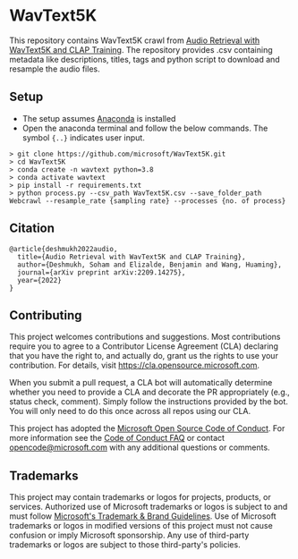 # WavText5K
This repository contains WavText5K crawl from [Audio Retrieval with WavText5K and CLAP Training](https://arxiv.org/abs/2209.14275). The repository provides .csv containing metadata like descriptions, titles, tags and python script to download and resample the audio files. 

## Setup
- The setup assumes [Anaconda](https://www.anaconda.com) is installed
- Open the anaconda terminal and follow the below commands. The symbol `{..}` indicates user input. 
```shell
> git clone https://github.com/microsoft/WavText5K.git
> cd WavText5K
> conda create -n wavtext python=3.8
> conda activate wavtext
> pip install -r requirements.txt
> python process.py --csv_path WavText5K.csv --save_folder_path Webcrawl --resample_rate {sampling rate} --processes {no. of process}
```

## Citation
```
@article{deshmukh2022audio,
  title={Audio Retrieval with WavText5K and CLAP Training},
  author={Deshmukh, Soham and Elizalde, Benjamin and Wang, Huaming},
  journal={arXiv preprint arXiv:2209.14275},
  year={2022}
}
```

## Contributing

This project welcomes contributions and suggestions.  Most contributions require you to agree to a
Contributor License Agreement (CLA) declaring that you have the right to, and actually do, grant us
the rights to use your contribution. For details, visit https://cla.opensource.microsoft.com.

When you submit a pull request, a CLA bot will automatically determine whether you need to provide
a CLA and decorate the PR appropriately (e.g., status check, comment). Simply follow the instructions
provided by the bot. You will only need to do this once across all repos using our CLA.

This project has adopted the [Microsoft Open Source Code of Conduct](https://opensource.microsoft.com/codeofconduct/).
For more information see the [Code of Conduct FAQ](https://opensource.microsoft.com/codeofconduct/faq/) or
contact [opencode@microsoft.com](mailto:opencode@microsoft.com) with any additional questions or comments.

## Trademarks

This project may contain trademarks or logos for projects, products, or services. Authorized use of Microsoft 
trademarks or logos is subject to and must follow 
[Microsoft's Trademark & Brand Guidelines](https://www.microsoft.com/en-us/legal/intellectualproperty/trademarks/usage/general).
Use of Microsoft trademarks or logos in modified versions of this project must not cause confusion or imply Microsoft sponsorship.
Any use of third-party trademarks or logos are subject to those third-party's policies.
